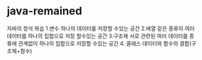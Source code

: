 # java-remained
자바의 정석 복습
1.변수 하나의 데이터를 저장할 수있는 공간
2.배열 같은 종류의 여러 데이터를 하나의 집합으로 저장 할수있는 공간
3.구조체 서로 관련된 여러 데이터를 종류에 관계없이 하나의 집합으로 저장할 수있는 공간
4. 클래스 데이터와 함수의 결합(구조체+함수)
